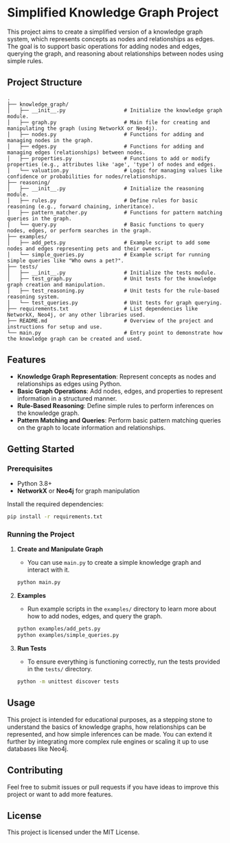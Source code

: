 # Simplified Knowledge Graph Project

This project aims to create a simplified version of a knowledge graph system, which represents concepts as nodes and relationships as edges. The goal is to support basic operations for adding nodes and edges, querying the graph, and reasoning about relationships between nodes using simple rules.

## Project Structure

```
.
├── knowledge_graph/
│   ├── __init__.py                   # Initialize the knowledge graph module.
│   ├── graph.py                      # Main file for creating and manipulating the graph (using NetworkX or Neo4j).
│   ├── nodes.py                      # Functions for adding and managing nodes in the graph.
│   ├── edges.py                      # Functions for adding and managing edges (relationships) between nodes.
│   ├── properties.py                 # Functions to add or modify properties (e.g., attributes like 'age', 'type') of nodes and edges.
│   └── valuation.py                  # Logic for managing values like confidence or probabilities for nodes/relationships.
├── reasoning/
│   ├── __init__.py                   # Initialize the reasoning module.
│   ├── rules.py                      # Define rules for basic reasoning (e.g., forward chaining, inheritance).
│   ├── pattern_matcher.py            # Functions for pattern matching queries in the graph.
│   └── query.py                      # Basic functions to query nodes, edges, or perform searches in the graph.
├── examples/
│   ├── add_pets.py                   # Example script to add some nodes and edges representing pets and their owners.
│   └── simple_queries.py             # Example script for running simple queries like "Who owns a pet?".
├── tests/
│   ├── __init__.py                   # Initialize the tests module.
│   ├── test_graph.py                 # Unit tests for the knowledge graph creation and manipulation.
│   ├── test_reasoning.py             # Unit tests for the rule-based reasoning system.
│   └── test_queries.py               # Unit tests for graph querying.
├── requirements.txt                  # List dependencies like NetworkX, Neo4j, or any other libraries used.
├── README.md                         # Overview of the project and instructions for setup and use.
└── main.py                           # Entry point to demonstrate how the knowledge graph can be created and used.
```

## Features
- **Knowledge Graph Representation**: Represent concepts as nodes and relationships as edges using Python.
- **Basic Graph Operations**: Add nodes, edges, and properties to represent information in a structured manner.
- **Rule-Based Reasoning**: Define simple rules to perform inferences on the knowledge graph.
- **Pattern Matching and Queries**: Perform basic pattern matching queries on the graph to locate information and relationships.

## Getting Started

### Prerequisites
- Python 3.8+
- **NetworkX** or **Neo4j** for graph manipulation

Install the required dependencies:
```sh
pip install -r requirements.txt
```

### Running the Project

1. **Create and Manipulate Graph**
   - You can use `main.py` to create a simple knowledge graph and interact with it.

   ```sh
   python main.py
   ```

2. **Examples**
   - Run example scripts in the `examples/` directory to learn more about how to add nodes, edges, and query the graph.

   ```sh
   python examples/add_pets.py
   python examples/simple_queries.py
   ```

3. **Run Tests**
   - To ensure everything is functioning correctly, run the tests provided in the `tests/` directory.

   ```sh
   python -m unittest discover tests
   ```

## Usage
This project is intended for educational purposes, as a stepping stone to understand the basics of knowledge graphs, how relationships can be represented, and how simple inferences can be made. You can extend it further by integrating more complex rule engines or scaling it up to use databases like Neo4j.

## Contributing
Feel free to submit issues or pull requests if you have ideas to improve this project or want to add more features.

## License
This project is licensed under the MIT License.